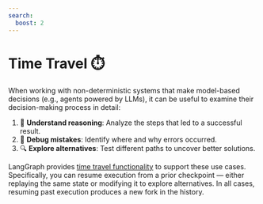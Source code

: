 ```yaml
---
search:
  boost: 2
---
```


# Time Travel ⏱️

When working with non-deterministic systems that make model-based decisions (e.g., agents powered by LLMs), it can be useful to examine their decision-making process in detail:

1. 🤔 **Understand reasoning**: Analyze the steps that led to a successful result.
2. 🐞 **Debug mistakes**: Identify where and why errors occurred.
3. 🔍 **Explore alternatives**: Test different paths to uncover better solutions.

LangGraph provides [time travel functionality](../how-tos/human_in_the_loop/time-travel.md) to support these use cases. Specifically, you can resume execution from a prior checkpoint — either replaying the same state or modifying it to explore alternatives. In all cases, resuming past execution produces a new fork in the history.

